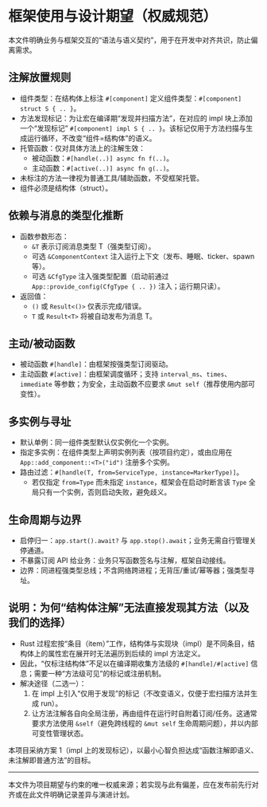 # 框架使用与设计期望（权威规范）

本文件明确业务与框架交互的“语法与语义契约”，用于在开发中对齐共识，防止偏离需求。

## 注解放置规则
- 组件类型：在结构体上标注 `#[component]` 定义组件类型：`#[component] struct S { .. }`。
- 方法发现标记：为让宏在编译期“发现并扫描方法”，在对应的 impl 块上添加一个“发现标记” `#[component] impl S { .. }`。该标记仅用于方法扫描与生成运行循环，不改变“组件=结构体”的语义。
- 托管函数：仅对具体方法上的注解生效：
  - 被动函数：`#[handle(..)] async fn f(..)`。
  - 主动函数：`#[active(..)] async fn g(..)`。
- 未标注的方法一律视为普通工具/辅助函数，不受框架托管。
- 组件必须是结构体（struct）。

## 依赖与消息的类型化推断
- 函数参数形态：
  - `&T` 表示订阅消息类型 T（强类型订阅）。
  - 可选 `&ComponentContext` 注入运行上下文（发布、睡眠、ticker、spawn 等）。
  - 可选 `&CfgType` 注入强类型配置（启动前通过 `App::provide_config(CfgType { .. })` 注入；运行期只读）。
- 返回值：
  - `()` 或 `Result<()>` 仅表示完成/错误。
  - `T` 或 `Result<T>` 将被自动发布为消息 T。

## 主动/被动函数
- 被动函数 `#[handle]`：由框架按强类型订阅驱动。
- 主动函数 `#[active]`：由框架调度循环；支持 `interval_ms`、`times`、`immediate` 等参数；为安全，主动函数不应要求 `&mut self`（推荐使用内部可变性）。

## 多实例与寻址
- 默认单例：同一组件类型默认仅实例化一个实例。
- 指定多实例：在组件类型上声明实例列表（按项目约定），或由应用在 `App::add_component::<T>("id")` 注册多个实例。
- 路由过滤：`#[handle(T, from=ServiceType, instance=MarkerType)]`。
  - 若仅指定 `from=Type` 而未指定 `instance`，框架会在启动时断言该 `Type` 全局只有一个实例，否则启动失败，避免歧义。

## 生命周期与边界
- 启停归一：`app.start().await?` 与 `app.stop().await`；业务无需自行管理关停通道。
- 不暴露订阅 API 给业务：业务只写函数签名与注解，框架自动接线。
- 边界：同进程强类型总线；不含网络跨进程；无背压/重试/幂等器；强类型寻址。

## 说明：为何“结构体注解”无法直接发现其方法（以及我们的选择）
- Rust 过程宏按“条目（item）”工作，结构体与实现块（impl）是不同条目，结构体上的属性宏在展开时无法遍历到后续的 impl 方法定义。
- 因此，“仅标注结构体”不足以在编译期收集方法级的 `#[handle]/#[active]` 信息；需要一种“方法级可见”的标记或注册机制。
- 解决途径（二选一）：
  1) 在 impl 上引入“仅用于发现”的标记（不改变语义，仅便于宏扫描方法并生成 run）。
  2) 让方法注解各自向全局注册，再由组件在运行时自附着订阅/任务。这通常要求方法使用 `&self`（避免跨线程的 `&mut self` 生命周期问题），并以内部可变性管理状态。

本项目采纳方案 1（impl 上的发现标记），以最小心智负担达成“函数注解即语义、未注解即普通方法”的目标。

---

本文件为项目期望与约束的唯一权威来源；若实现与此有偏差，应在发布前先行对齐或在此文件明确记录差异与演进计划。
